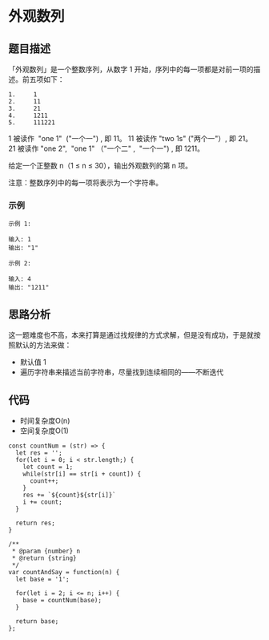 # 外观数列

## 题目描述
「外观数列」是一个整数序列，从数字 1 开始，序列中的每一项都是对前一项的描述。前五项如下：

```
1.     1
2.     11
3.     21
4.     1211
5.     111221
```

1 被读作  "one 1"  ("一个一") , 即 11。
11 被读作 "two 1s" ("两个一"）, 即 21。
21 被读作 "one 2",  "one 1" （"一个二" ,  "一个一") , 即 1211。

给定一个正整数 n（1 ≤ n ≤ 30），输出外观数列的第 n 项。

注意：整数序列中的每一项将表示为一个字符串。

### 示例
```
示例 1:

输入: 1
输出: "1"

示例 2:

输入: 4
输出: "1211"
```

## 思路分析
这一题难度也不高，本来打算是通过找规律的方式求解，但是没有成功，于是就按照默认的方法来做：
- 默认值 1
- 遍历字符串来描述当前字符串，尽量找到连续相同的——不断迭代

## 代码
- 时间复杂度O(n)
- 空间复杂度O(1)

```
const countNum = (str) => {
  let res = '';
  for(let i = 0; i < str.length;) {
    let count = 1;
    while(str[i] == str[i + count]) {
      count++;
    }
    res += `${count}${str[i]}`
    i += count;
  }

  return res;
}

/**
 * @param {number} n
 * @return {string}
 */
var countAndSay = function(n) {
  let base = '1';

  for(let i = 2; i <= n; i++) {
    base = countNum(base);
  }

  return base;
};
```